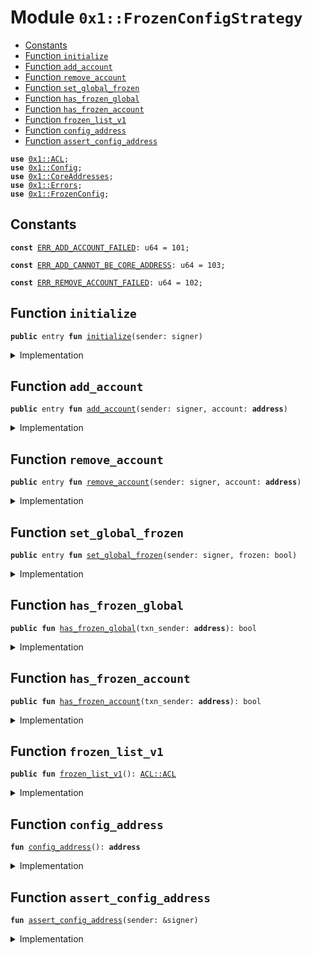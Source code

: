 
<a name="0x1_FrozenConfigStrategy"></a>

# Module `0x1::FrozenConfigStrategy`



-  [Constants](#@Constants_0)
-  [Function `initialize`](#0x1_FrozenConfigStrategy_initialize)
-  [Function `add_account`](#0x1_FrozenConfigStrategy_add_account)
-  [Function `remove_account`](#0x1_FrozenConfigStrategy_remove_account)
-  [Function `set_global_frozen`](#0x1_FrozenConfigStrategy_set_global_frozen)
-  [Function `has_frozen_global`](#0x1_FrozenConfigStrategy_has_frozen_global)
-  [Function `has_frozen_account`](#0x1_FrozenConfigStrategy_has_frozen_account)
-  [Function `frozen_list_v1`](#0x1_FrozenConfigStrategy_frozen_list_v1)
-  [Function `config_address`](#0x1_FrozenConfigStrategy_config_address)
-  [Function `assert_config_address`](#0x1_FrozenConfigStrategy_assert_config_address)


<pre><code><b>use</b> <a href="ACL.md#0x1_ACL">0x1::ACL</a>;
<b>use</b> <a href="Config.md#0x1_Config">0x1::Config</a>;
<b>use</b> <a href="CoreAddresses.md#0x1_CoreAddresses">0x1::CoreAddresses</a>;
<b>use</b> <a href="Errors.md#0x1_Errors">0x1::Errors</a>;
<b>use</b> <a href="FrozenConfig.md#0x1_FrozenConfig">0x1::FrozenConfig</a>;
</code></pre>



<a name="@Constants_0"></a>

## Constants


<a name="0x1_FrozenConfigStrategy_ERR_ADD_ACCOUNT_FAILED"></a>



<pre><code><b>const</b> <a href="FrozenConfigStrategy.md#0x1_FrozenConfigStrategy_ERR_ADD_ACCOUNT_FAILED">ERR_ADD_ACCOUNT_FAILED</a>: u64 = 101;
</code></pre>



<a name="0x1_FrozenConfigStrategy_ERR_ADD_CANNOT_BE_CORE_ADDRESS"></a>



<pre><code><b>const</b> <a href="FrozenConfigStrategy.md#0x1_FrozenConfigStrategy_ERR_ADD_CANNOT_BE_CORE_ADDRESS">ERR_ADD_CANNOT_BE_CORE_ADDRESS</a>: u64 = 103;
</code></pre>



<a name="0x1_FrozenConfigStrategy_ERR_REMOVE_ACCOUNT_FAILED"></a>



<pre><code><b>const</b> <a href="FrozenConfigStrategy.md#0x1_FrozenConfigStrategy_ERR_REMOVE_ACCOUNT_FAILED">ERR_REMOVE_ACCOUNT_FAILED</a>: u64 = 102;
</code></pre>



<a name="0x1_FrozenConfigStrategy_initialize"></a>

## Function `initialize`



<pre><code><b>public</b> entry <b>fun</b> <a href="FrozenConfigStrategy.md#0x1_FrozenConfigStrategy_initialize">initialize</a>(sender: signer)
</code></pre>



<details>
<summary>Implementation</summary>


<pre><code><b>public</b> entry <b>fun</b> <a href="FrozenConfigStrategy.md#0x1_FrozenConfigStrategy_initialize">initialize</a>(sender: signer) {
    <a href="FrozenConfigStrategy.md#0x1_FrozenConfigStrategy_assert_config_address">assert_config_address</a>(&sender);
    <a href="FrozenConfig.md#0x1_FrozenConfig_initialize">FrozenConfig::initialize</a>(&sender, <a href="FrozenConfigStrategy.md#0x1_FrozenConfigStrategy_frozen_list_v1">frozen_list_v1</a>());
}
</code></pre>



</details>

<a name="0x1_FrozenConfigStrategy_add_account"></a>

## Function `add_account`



<pre><code><b>public</b> entry <b>fun</b> <a href="FrozenConfigStrategy.md#0x1_FrozenConfigStrategy_add_account">add_account</a>(sender: signer, account: <b>address</b>)
</code></pre>



<details>
<summary>Implementation</summary>


<pre><code><b>public</b> entry <b>fun</b> <a href="FrozenConfigStrategy.md#0x1_FrozenConfigStrategy_add_account">add_account</a>(sender: signer, account: <b>address</b>) {
    <a href="FrozenConfigStrategy.md#0x1_FrozenConfigStrategy_assert_config_address">assert_config_address</a>(&sender);
    <b>assert</b>!(!<a href="CoreAddresses.md#0x1_CoreAddresses_is_core_address">CoreAddresses::is_core_address</a>(account), <a href="Errors.md#0x1_Errors_invalid_state">Errors::invalid_state</a>(<a href="FrozenConfigStrategy.md#0x1_FrozenConfigStrategy_ERR_ADD_CANNOT_BE_CORE_ADDRESS">ERR_ADD_CANNOT_BE_CORE_ADDRESS</a>));

    <b>let</b> acl = <a href="FrozenConfig.md#0x1_FrozenConfig_get_frozen_account_list">FrozenConfig::get_frozen_account_list</a>(<a href="FrozenConfigStrategy.md#0x1_FrozenConfigStrategy_config_address">config_address</a>());
    <b>if</b> (!<a href="ACL.md#0x1_ACL_contains">ACL::contains</a>(&acl, account)) {
        <a href="ACL.md#0x1_ACL_add">ACL::add</a>(&<b>mut</b> acl, account);
        <a href="FrozenConfig.md#0x1_FrozenConfig_set_account_list">FrozenConfig::set_account_list</a>(&sender, acl);
    };
    <b>let</b> new_acl = <a href="FrozenConfig.md#0x1_FrozenConfig_get_frozen_account_list">FrozenConfig::get_frozen_account_list</a>(<a href="FrozenConfigStrategy.md#0x1_FrozenConfigStrategy_config_address">config_address</a>());
    <b>assert</b>!(<a href="ACL.md#0x1_ACL_contains">ACL::contains</a>(&new_acl, account), <a href="Errors.md#0x1_Errors_invalid_state">Errors::invalid_state</a>(<a href="FrozenConfigStrategy.md#0x1_FrozenConfigStrategy_ERR_ADD_ACCOUNT_FAILED">ERR_ADD_ACCOUNT_FAILED</a>));
}
</code></pre>



</details>

<a name="0x1_FrozenConfigStrategy_remove_account"></a>

## Function `remove_account`



<pre><code><b>public</b> entry <b>fun</b> <a href="FrozenConfigStrategy.md#0x1_FrozenConfigStrategy_remove_account">remove_account</a>(sender: signer, account: <b>address</b>)
</code></pre>



<details>
<summary>Implementation</summary>


<pre><code><b>public</b> entry <b>fun</b> <a href="FrozenConfigStrategy.md#0x1_FrozenConfigStrategy_remove_account">remove_account</a>(sender: signer, account: <b>address</b>) {
    <a href="FrozenConfigStrategy.md#0x1_FrozenConfigStrategy_assert_config_address">assert_config_address</a>(&sender);
    <b>let</b> acl = <a href="FrozenConfig.md#0x1_FrozenConfig_get_frozen_account_list">FrozenConfig::get_frozen_account_list</a>(<a href="FrozenConfigStrategy.md#0x1_FrozenConfigStrategy_config_address">config_address</a>());
    <b>if</b> (<a href="ACL.md#0x1_ACL_contains">ACL::contains</a>(&acl, account)) {
        <a href="ACL.md#0x1_ACL_remove">ACL::remove</a>(&<b>mut</b> acl, account);
        <a href="FrozenConfig.md#0x1_FrozenConfig_set_account_list">FrozenConfig::set_account_list</a>(&sender, acl);
    };
    <b>let</b> new_acl = <a href="FrozenConfig.md#0x1_FrozenConfig_get_frozen_account_list">FrozenConfig::get_frozen_account_list</a>(<a href="FrozenConfigStrategy.md#0x1_FrozenConfigStrategy_config_address">config_address</a>());
    <b>assert</b>!(!<a href="ACL.md#0x1_ACL_contains">ACL::contains</a>(&new_acl, account), <a href="Errors.md#0x1_Errors_invalid_state">Errors::invalid_state</a>(<a href="FrozenConfigStrategy.md#0x1_FrozenConfigStrategy_ERR_REMOVE_ACCOUNT_FAILED">ERR_REMOVE_ACCOUNT_FAILED</a>));
}
</code></pre>



</details>

<a name="0x1_FrozenConfigStrategy_set_global_frozen"></a>

## Function `set_global_frozen`



<pre><code><b>public</b> entry <b>fun</b> <a href="FrozenConfigStrategy.md#0x1_FrozenConfigStrategy_set_global_frozen">set_global_frozen</a>(sender: signer, frozen: bool)
</code></pre>



<details>
<summary>Implementation</summary>


<pre><code><b>public</b> entry <b>fun</b> <a href="FrozenConfigStrategy.md#0x1_FrozenConfigStrategy_set_global_frozen">set_global_frozen</a>(sender: signer, frozen: bool) {
    <a href="FrozenConfigStrategy.md#0x1_FrozenConfigStrategy_assert_config_address">assert_config_address</a>(&sender);
    <a href="FrozenConfig.md#0x1_FrozenConfig_set_global_frozen">FrozenConfig::set_global_frozen</a>(&sender, frozen);
}
</code></pre>



</details>

<a name="0x1_FrozenConfigStrategy_has_frozen_global"></a>

## Function `has_frozen_global`



<pre><code><b>public</b> <b>fun</b> <a href="FrozenConfigStrategy.md#0x1_FrozenConfigStrategy_has_frozen_global">has_frozen_global</a>(txn_sender: <b>address</b>): bool
</code></pre>



<details>
<summary>Implementation</summary>


<pre><code><b>public</b> <b>fun</b> <a href="FrozenConfigStrategy.md#0x1_FrozenConfigStrategy_has_frozen_global">has_frozen_global</a>(txn_sender: <b>address</b>): bool {
    <b>if</b> (<a href="CoreAddresses.md#0x1_CoreAddresses_is_core_address">CoreAddresses::is_core_address</a>(txn_sender)) {
        <b>return</b> <b>false</b>
    };

    <b>if</b> (<a href="Config.md#0x1_Config_config_exist_by_address">Config::config_exist_by_address</a>&lt;<a href="FrozenConfig.md#0x1_FrozenConfig">FrozenConfig</a>&gt;(<a href="FrozenConfigStrategy.md#0x1_FrozenConfigStrategy_config_address">config_address</a>())) {
        <a href="FrozenConfig.md#0x1_FrozenConfig_get_frozen_global">FrozenConfig::get_frozen_global</a>(<a href="FrozenConfigStrategy.md#0x1_FrozenConfigStrategy_config_address">config_address</a>())
    } <b>else</b> {
        <b>false</b>
    }
}
</code></pre>



</details>

<a name="0x1_FrozenConfigStrategy_has_frozen_account"></a>

## Function `has_frozen_account`



<pre><code><b>public</b> <b>fun</b> <a href="FrozenConfigStrategy.md#0x1_FrozenConfigStrategy_has_frozen_account">has_frozen_account</a>(txn_sender: <b>address</b>): bool
</code></pre>



<details>
<summary>Implementation</summary>


<pre><code><b>public</b> <b>fun</b> <a href="FrozenConfigStrategy.md#0x1_FrozenConfigStrategy_has_frozen_account">has_frozen_account</a>(txn_sender: <b>address</b>): bool {
    <b>if</b> (<a href="Config.md#0x1_Config_config_exist_by_address">Config::config_exist_by_address</a>&lt;<a href="FrozenConfig.md#0x1_FrozenConfig">FrozenConfig</a>&gt;(<a href="FrozenConfigStrategy.md#0x1_FrozenConfigStrategy_config_address">config_address</a>())) {
        <b>let</b> list = <a href="FrozenConfig.md#0x1_FrozenConfig_get_frozen_account_list">FrozenConfig::get_frozen_account_list</a>(<a href="FrozenConfigStrategy.md#0x1_FrozenConfigStrategy_config_address">config_address</a>());
        <a href="ACL.md#0x1_ACL_contains">ACL::contains</a>(&list, txn_sender)
    } <b>else</b> {
        <b>false</b>
    }
}
</code></pre>



</details>

<a name="0x1_FrozenConfigStrategy_frozen_list_v1"></a>

## Function `frozen_list_v1`



<pre><code><b>public</b> <b>fun</b> <a href="FrozenConfigStrategy.md#0x1_FrozenConfigStrategy_frozen_list_v1">frozen_list_v1</a>(): <a href="ACL.md#0x1_ACL_ACL">ACL::ACL</a>
</code></pre>



<details>
<summary>Implementation</summary>


<pre><code><b>public</b> <b>fun</b> <a href="FrozenConfigStrategy.md#0x1_FrozenConfigStrategy_frozen_list_v1">frozen_list_v1</a>(): <a href="ACL.md#0x1_ACL_ACL">ACL::ACL</a> {
    <b>let</b> acl = <a href="ACL.md#0x1_ACL_empty">ACL::empty</a>();

    // Add the initialize frozen account list
    <a href="ACL.md#0x1_ACL_add">ACL::add</a>(&<b>mut</b> acl, @0x114774968e64412c323605ceaf4fe8d5);
    <a href="ACL.md#0x1_ACL_add">ACL::add</a>(&<b>mut</b> acl, @0x211e0ae997fdd0da507713be1c160e8d);
    <a href="ACL.md#0x1_ACL_add">ACL::add</a>(&<b>mut</b> acl, @0xb6cda160a6433f7d648bd24a10a06a6a);
    <a href="ACL.md#0x1_ACL_add">ACL::add</a>(&<b>mut</b> acl, @0x79e5f6ce285211fe350369d0a52fee0d);
    <a href="ACL.md#0x1_ACL_add">ACL::add</a>(&<b>mut</b> acl, @0x58da94cd48805d9f98e80ae6734c0248);
    <a href="ACL.md#0x1_ACL_add">ACL::add</a>(&<b>mut</b> acl, @0x8f838a32dfaf44911466410ceed7e398);
    <a href="ACL.md#0x1_ACL_add">ACL::add</a>(&<b>mut</b> acl, @0xda9c2b5689b3c9ab8ecd3b0140505117);
    <a href="ACL.md#0x1_ACL_add">ACL::add</a>(&<b>mut</b> acl, @0x614d3e65850a05365ed0556e483c9bae);
    <a href="ACL.md#0x1_ACL_add">ACL::add</a>(&<b>mut</b> acl, @0xe14270fab28624f05ff56472e3f1c2f7);
    <a href="ACL.md#0x1_ACL_add">ACL::add</a>(&<b>mut</b> acl, @0x10ab9214c40102c524a12788849210f1);
    <a href="ACL.md#0x1_ACL_add">ACL::add</a>(&<b>mut</b> acl, @0xba73558ae7b59f6fdcff09c9ad1821cf);
    <a href="ACL.md#0x1_ACL_add">ACL::add</a>(&<b>mut</b> acl, @0xca34c1afcbec6401b65642bdc9aa4e09);
    <a href="ACL.md#0x1_ACL_add">ACL::add</a>(&<b>mut</b> acl, @0x375842560f651807d837b71ffd715458);
    <a href="ACL.md#0x1_ACL_add">ACL::add</a>(&<b>mut</b> acl, @0xe0c0ce2df4f1e0b0f1b6dc10bbabfdb3);
    <a href="ACL.md#0x1_ACL_add">ACL::add</a>(&<b>mut</b> acl, @0xe8891c3775e9ce4e827b7a575e0731fa);
    <a href="ACL.md#0x1_ACL_add">ACL::add</a>(&<b>mut</b> acl, @0x1e92f96b0d230e7b61b22b4d1d356b77);
    <a href="ACL.md#0x1_ACL_add">ACL::add</a>(&<b>mut</b> acl, @0x1eef2699f7ba8c79133c261bc54fce2c);
    <a href="ACL.md#0x1_ACL_add">ACL::add</a>(&<b>mut</b> acl, @0x00b7563162ee94a57457ba08a5f80c3c);
    <a href="ACL.md#0x1_ACL_add">ACL::add</a>(&<b>mut</b> acl, @0x3a126aee08f6c4cc905091943e9140b9);
    <a href="ACL.md#0x1_ACL_add">ACL::add</a>(&<b>mut</b> acl, @0xf9f1bfbbea129e6cbb6d0e11ece3e737);
    <a href="ACL.md#0x1_ACL_add">ACL::add</a>(&<b>mut</b> acl, @0xb78ff901ddc89744269f5b194fe124ec);
    <a href="ACL.md#0x1_ACL_add">ACL::add</a>(&<b>mut</b> acl, @0x7b202199ec36e84b5fa89027690d2a6e);
    <a href="ACL.md#0x1_ACL_add">ACL::add</a>(&<b>mut</b> acl, @0xbab1094a9ed5b2a2d3a10c143cded8a5);
    <a href="ACL.md#0x1_ACL_add">ACL::add</a>(&<b>mut</b> acl, @0x4532c92d46cda2257fc9896b7bc0d031);
    <a href="ACL.md#0x1_ACL_add">ACL::add</a>(&<b>mut</b> acl, @0x23b1620cf3b4f4528b09e31f109e732d);
    <a href="ACL.md#0x1_ACL_add">ACL::add</a>(&<b>mut</b> acl, @0x8d9b5f9874a911297d39cdd931b6466b);
    <a href="ACL.md#0x1_ACL_add">ACL::add</a>(&<b>mut</b> acl, @0x329173fe798bfd77094a101c0adad3b4);
    <a href="ACL.md#0x1_ACL_add">ACL::add</a>(&<b>mut</b> acl, @0x1702e4f0df56482d09d233e4affbc0b3);
    <a href="ACL.md#0x1_ACL_add">ACL::add</a>(&<b>mut</b> acl, @0x11ed1fa4209b6f0f03e5385b8bc5d1ea);
    <a href="ACL.md#0x1_ACL_add">ACL::add</a>(&<b>mut</b> acl, @0x2e890d015e7bd850e4ec99da86a952c0);
    <a href="ACL.md#0x1_ACL_add">ACL::add</a>(&<b>mut</b> acl, @0x414f5c01ce1fe0020883020ef878f934);
    <a href="ACL.md#0x1_ACL_add">ACL::add</a>(&<b>mut</b> acl, @0x55d770233251c2973c09f8929610f12b);
    <a href="ACL.md#0x1_ACL_add">ACL::add</a>(&<b>mut</b> acl, @0xe845c1ae63507c3fbc2f31af0bcc18bb);
    <a href="ACL.md#0x1_ACL_add">ACL::add</a>(&<b>mut</b> acl, @0xa6caa5c2a2a4168c383be7f08b31087f);
    <a href="ACL.md#0x1_ACL_add">ACL::add</a>(&<b>mut</b> acl, @0x8697aa50a5776d0ab22614fb9edf6675);
    <a href="ACL.md#0x1_ACL_add">ACL::add</a>(&<b>mut</b> acl, @0x0c44cf1168999b923b16d50c86934b56);
    <a href="ACL.md#0x1_ACL_add">ACL::add</a>(&<b>mut</b> acl, @0x7af065f4fa20ff2e1bc54be9b17184ed);
    <a href="ACL.md#0x1_ACL_add">ACL::add</a>(&<b>mut</b> acl, @0xdc9d382c448261ff4ba836fc5dbaba63);
    <a href="ACL.md#0x1_ACL_add">ACL::add</a>(&<b>mut</b> acl, @0xf0d8331409d2da08b5d22c41772d7df7);
    <a href="ACL.md#0x1_ACL_add">ACL::add</a>(&<b>mut</b> acl, @0x15c37f15045f448d26fd262d86d5619c);
    <a href="ACL.md#0x1_ACL_add">ACL::add</a>(&<b>mut</b> acl, @0xa631d4daafec285ac92a81a9bd50f753);
    <a href="ACL.md#0x1_ACL_add">ACL::add</a>(&<b>mut</b> acl, @0x8096295553fd54c584b8e961da18ab0c);
    <a href="ACL.md#0x1_ACL_add">ACL::add</a>(&<b>mut</b> acl, @0x9c59015c60e0f262d3b6571bcd9c5b0b);
    <a href="ACL.md#0x1_ACL_add">ACL::add</a>(&<b>mut</b> acl, @0xa62594faff9b19cecc3a511ca0dd3abd);
    <a href="ACL.md#0x1_ACL_add">ACL::add</a>(&<b>mut</b> acl, @0x12d95e1db2a54d15bc50927e5655af2d);
    <a href="ACL.md#0x1_ACL_add">ACL::add</a>(&<b>mut</b> acl, @0xb9ad8b357eb59ec508db8e0f19515ae0);
    <a href="ACL.md#0x1_ACL_add">ACL::add</a>(&<b>mut</b> acl, @0x4a7198503af3c765030d4e43863f64a7);
    <a href="ACL.md#0x1_ACL_add">ACL::add</a>(&<b>mut</b> acl, @0x7b2ac05e6467aeb927cd6fa473badcf8);
    <a href="ACL.md#0x1_ACL_add">ACL::add</a>(&<b>mut</b> acl, @0x0ae121570b3fd6c9701fce43f06a3c27);
    <a href="ACL.md#0x1_ACL_add">ACL::add</a>(&<b>mut</b> acl, @0x5918b0782056c9b698459ad37565d15b);
    <a href="ACL.md#0x1_ACL_add">ACL::add</a>(&<b>mut</b> acl, @0x03691f8d00b79502498f3b47faa8eafa);
    <a href="ACL.md#0x1_ACL_add">ACL::add</a>(&<b>mut</b> acl, @0x7e969eb99f7d9c08cf71db20bc7323bf);
    <a href="ACL.md#0x1_ACL_add">ACL::add</a>(&<b>mut</b> acl, @0x340893ca7178356e2a303129e5933bfe);
    <a href="ACL.md#0x1_ACL_add">ACL::add</a>(&<b>mut</b> acl, @0xb1e87052146eb1651a1c404b33480a5a);
    <a href="ACL.md#0x1_ACL_add">ACL::add</a>(&<b>mut</b> acl, @0x0ca8b57eb98c34d558a167989415de73);
    <a href="ACL.md#0x1_ACL_add">ACL::add</a>(&<b>mut</b> acl, @0x0782a3dd4f2e460f19270ff3ade92335);
    <a href="ACL.md#0x1_ACL_add">ACL::add</a>(&<b>mut</b> acl, @0x482cad7b30e39763b5e2f5423070be35);

    acl
}
</code></pre>



</details>

<a name="0x1_FrozenConfigStrategy_config_address"></a>

## Function `config_address`



<pre><code><b>fun</b> <a href="FrozenConfigStrategy.md#0x1_FrozenConfigStrategy_config_address">config_address</a>(): <b>address</b>
</code></pre>



<details>
<summary>Implementation</summary>


<pre><code><b>fun</b> <a href="FrozenConfigStrategy.md#0x1_FrozenConfigStrategy_config_address">config_address</a>(): <b>address</b> {
    <a href="CoreAddresses.md#0x1_CoreAddresses_ASSOCIATION_ROOT_ADDRESS">CoreAddresses::ASSOCIATION_ROOT_ADDRESS</a>()
}
</code></pre>



</details>

<a name="0x1_FrozenConfigStrategy_assert_config_address"></a>

## Function `assert_config_address`



<pre><code><b>fun</b> <a href="FrozenConfigStrategy.md#0x1_FrozenConfigStrategy_assert_config_address">assert_config_address</a>(sender: &signer)
</code></pre>



<details>
<summary>Implementation</summary>


<pre><code><b>fun</b> <a href="FrozenConfigStrategy.md#0x1_FrozenConfigStrategy_assert_config_address">assert_config_address</a>(sender: &signer) {
    <a href="CoreAddresses.md#0x1_CoreAddresses_assert_association_root_address">CoreAddresses::assert_association_root_address</a>(sender);
}
</code></pre>



</details>
